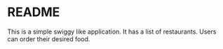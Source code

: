 # README

This is a simple swiggy like application. It has a list of restaurants. Users can order their desired food.
